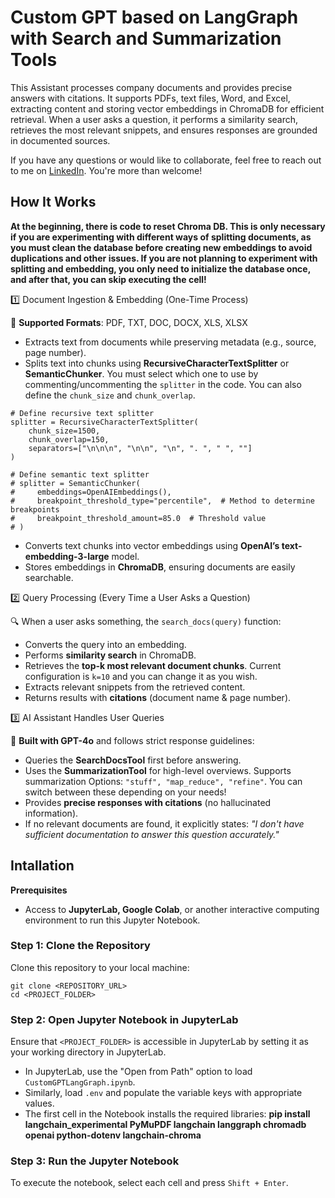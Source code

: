 # Custom GPT based on LangGraph with Search and Summarization Tools

This Assistant processes company documents and provides precise answers with citations. It supports PDFs, text files, Word, and Excel, extracting content and storing vector embeddings in ChromaDB for efficient retrieval. When a user asks a question, it performs a similarity search, retrieves the most relevant snippets, and ensures responses are grounded in documented sources.

If you have any questions or would like to collaborate, feel free to reach out to me on [LinkedIn](https://www.linkedin.com/in/jenya-stoeva-60477249/). You're more than welcome!

## How It Works

**At the beginning, there is code to reset Chroma DB. This is only necessary if you are experimenting with different ways of splitting documents, as you must clean the database before creating new embeddings to avoid duplications and other issues. If you are not planning to experiment with splitting and embedding, you only need to initialize the database once, and after that, you can skip executing the cell!**

1️⃣ Document Ingestion & Embedding (One-Time Process)

📂 **Supported Formats**: PDF, TXT, DOC, DOCX, XLS, XLSX  
* Extracts text from documents while preserving metadata (e.g., source, page number).  
* Splits text into chunks using **RecursiveCharacterTextSplitter** or **SemanticChunker**. You must select which one to use by commenting/uncommenting the ```splitter``` in the code. You can also define the ```chunk_size``` and ```chunk_overlap```.
  
```
# Define recursive text splitter
splitter = RecursiveCharacterTextSplitter(
    chunk_size=1500,
    chunk_overlap=150,
    separators=["\n\n\n", "\n\n", "\n", ". ", " ", ""]
)

# Define semantic text splitter
# splitter = SemanticChunker(
#     embeddings=OpenAIEmbeddings(),
#     breakpoint_threshold_type="percentile",  # Method to determine breakpoints
#     breakpoint_threshold_amount=85.0  # Threshold value
# )
```
* Converts text chunks into vector embeddings using **OpenAI’s text-embedding-3-large** model.
* Stores embeddings in **ChromaDB**, ensuring documents are easily searchable.  

2️⃣ Query Processing (Every Time a User Asks a Question)

🔍 When a user asks something, the `search_docs(query)` function:  
* Converts the query into an embedding.  
* Performs **similarity search** in ChromaDB.  
* Retrieves the **top-k most relevant document chunks**. Current configuration is ```k=10``` and you can change it as you wish.
* Extracts relevant snippets from the retrieved content.  
* Returns results with **citations** (document name & page number).  

3️⃣ AI Assistant Handles User Queries

🤖 **Built with GPT-4o** and follows strict response guidelines:  
* Queries the **SearchDocsTool** first before answering.  
* Uses the **SummarizationTool** for high-level overviews.  Supports summarization Options: ```"stuff", "map_reduce", "refine"```. You can switch between these depending on your needs!
* Provides **precise responses with citations** (no hallucinated information).  
* If no relevant documents are found, it explicitly states: *"I don't have sufficient documentation to answer this question accurately."*

## Intallation

<b>Prerequisites</b>

* Access to <b>JupyterLab, Google Colab</b>, or another interactive computing environment to run this Jupyter Notebook.

### Step 1: Clone the Repository

Clone this repository to your local machine:
```
git clone <REPOSITORY_URL>
cd <PROJECT_FOLDER>
```

### Step 2: Open Jupyter Notebook in JupyterLab

Ensure that ```<PROJECT_FOLDER>``` is accessible in JupyterLab by setting it as your working directory in JupyterLab.
 * In JupyterLab, use the "Open from Path" option to load ```CustomGPTLangGraph.ipynb```.
 * Similarly, load ```.env``` and populate the variable keys with appropriate values.
 * The first cell in the Notebook installs the required libraries: **pip install langchain_experimental PyMuPDF langchain langgraph chromadb openai python-dotenv langchain-chroma**

### Step 3: Run the Jupyter Notebook

To execute the notebook, select each cell and press ```Shift + Enter```.
